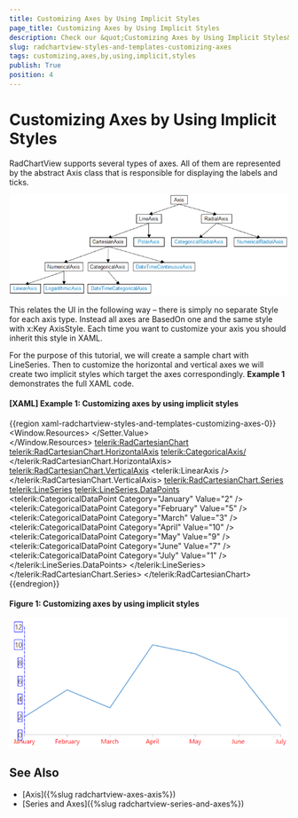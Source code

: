 ```yaml
---
title: Customizing Axes by Using Implicit Styles
page_title: Customizing Axes by Using Implicit Styles
description: Check our &quot;Customizing Axes by Using Implicit Styles&quot; documentation article for the RadChartView WPF control.
slug: radchartview-styles-and-templates-customizing-axes
tags: customizing,axes,by,using,implicit,styles
publish: True
position: 4
---
```


# Customizing Axes by Using Implicit Styles

RadChartView supports several types of axes. All of them are represented by the abstract Axis class that is responsible for displaying the labels and ticks.

![radchartview-styles-and-templates-customizing-axes](images/radchartview-styles-and-templates-customizing-axes.png)

This relates the UI in the following way – there is simply no separate Style for each axis type. Instead all axes are BasedOn one and the same style with x:Key AxisStyle. Each time you want to customize your axis you should inherit this style in XAML. 

For the purpose of this tutorial, we will create a sample chart with LineSeries. Then to customize the horizontal and vertical axes we will create two implicit styles which target the axes correspondingly. __Example 1__ demonstrates the full XAML code.

#### __[XAML] Example 1: Customizing axes by using implicit styles__	
{{region xaml-radchartview-styles-and-templates-customizing-axes-0}}
	<Window.Resources>
		<Style TargetType="telerik:CategoricalAxis" BasedOn="{StaticResource AxisStyle}">         
			<Setter Property="FontSize" Value="16" />
			<Setter Property="LabelStyle">
				<Setter.Value>
					<Style TargetType="TextBlock">
						<Setter Property="Foreground" Value="Red"/>
					</Style>
				</Setter.Value>
			</Setter>
		</Style>        
		<Style TargetType="telerik:LinearAxis" BasedOn="{StaticResource AxisStyle}">
			<Setter Property="FontSize" Value="18" />
			<Setter Property="LineStroke" Value="Blue" />
			<Setter Property="LineDashArray" Value="8 2" />
			<Setter Property="LabelTemplate">
				<Setter.Value>
					<DataTemplate>
						<Border BorderBrush="Blue" BorderThickness="1">
							<TextBlock Text="{Binding }"/>
						</Border>
					</DataTemplate>
				</Setter.Value>
			</Setter>
		</Style>
	</Window.Resources>
	<Grid>
		<telerik:RadCartesianChart>
			<telerik:RadCartesianChart.HorizontalAxis>
				<telerik:CategoricalAxis/>
			</telerik:RadCartesianChart.HorizontalAxis>
			<telerik:RadCartesianChart.VerticalAxis>
				<telerik:LinearAxis />
			</telerik:RadCartesianChart.VerticalAxis>
			<telerik:RadCartesianChart.Series>
				<telerik:LineSeries>
					<telerik:LineSeries.DataPoints>
						<telerik:CategoricalDataPoint Category="January" Value="2" />
						<telerik:CategoricalDataPoint Category="February" Value="5" />
						<telerik:CategoricalDataPoint Category="March" Value="3" />
						<telerik:CategoricalDataPoint Category="April" Value="10" />
						<telerik:CategoricalDataPoint Category="May" Value="9" />
						<telerik:CategoricalDataPoint Category="June" Value="7" />
						<telerik:CategoricalDataPoint Category="July" Value="1" />
					</telerik:LineSeries.DataPoints>
				</telerik:LineSeries>
			</telerik:RadCartesianChart.Series>
		</telerik:RadCartesianChart>
	</Grid>
{{endregion}}

#### __Figure 1: Customizing axes by using implicit styles__
![Customizing axes by using implicit styles](images/radchartview-styles-and-templates-customizing-axes-0.png)

## See Also
 * [Axis]({%slug radchartview-axes-axis%})
 * [Series and Axes]({%slug radchartview-series-and-axes%})
